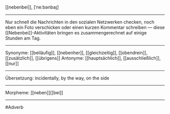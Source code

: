 [[nebenbei]], [ˈneːbənbaɪ̯]

---
Nur schnell die Nachrichten in den sozialen Netzwerken checken, noch eben ein Foto verschicken oder einen kurzen Kommentar schreiben — diese [[Nebenbei]]-Aktivitäten bringen es zusammengerechnet auf einige Stunden am Tag. 

---
Synonyme: [[beiläufig]], [[nebenher]], [[gleichzeitig]], [[obendrein]], [[zusätzlich]], [[übrigens]]
Antonyme: [[hauptsächlich]], [[ausschließlich]], [[nur]]

---
Übersetzung: incidentally, by the way, on the side

---
Morpheme: [[neben]][[bei]]

---
#Adverb
